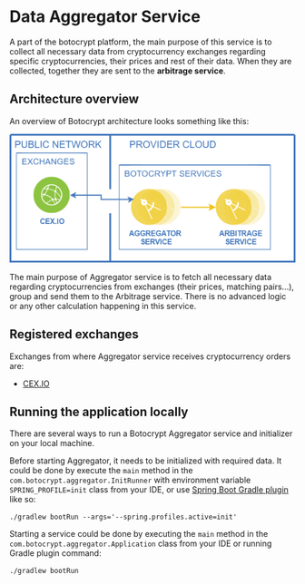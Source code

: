 # Data Aggregator Service

A part of the botocrypt platform, the main purpose of this service is to collect all necessary data from cryptocurrency exchanges regarding specific cryptocurrencies, their prices and rest of their data. When they are collected, together they are sent to the **arbitrage service**.

## Architecture overview

An overview of Botocrypt architecture looks something like this:

![Botocrypt architecture preview](resources/botocrypt_architecture.png)

The main purpose of Aggregator service is to fetch all necessary data regarding cryptocurrencies from exchanges (their prices, matching pairs...), group and send them to the Arbitrage service. There is no advanced logic or any other calculation happening in this service.

## Registered exchanges

Exchanges from where Aggregator service receives cryptocurrency orders are:

* [CEX.IO](https://cex.io/)

## Running the application locally

There are several ways to run a Botocrypt Aggregator service and initializer on your local machine.

Before starting Aggregator, it needs to be initialized with required data. It could be done by execute the `main` method in the `com.botocrypt.aggregator.InitRunner` with environment variable `SPRING_PROFILE=init` class from your IDE, or use [Spring Boot Gradle plugin](https://docs.spring.io/spring-boot/docs/current/reference/html/build-tool-plugins.html#build-tool-plugins-gradle-plugin) like so:

```shell
./gradlew bootRun --args='--spring.profiles.active=init'
```

Starting a service could be done by executing the `main` method in the `com.botocrypt.aggregator.Application` class from your IDE or running Gradle plugin command:

```shell
./gradlew bootRun
```
